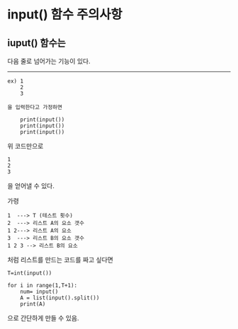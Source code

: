 # input() 함수 주의사항

## iuput() 함수는 
다음 줄로 넘어가는 기능이 있다.

----
    ex) 1
        2
        3

    을 입력한다고 가정하면

``` 
    print(input())
    print(input())
    print(input())
```
위 코드만으로

    1
    2
    3

을 얻어낼 수 있다.

가령

    1  ---> T (테스트 횟수)
    2  ---> 리스트 A의 요소 갯수
    1 2---> 리스트 A의 요소
    3  ---> 리스트 B의 요소 갯수
    1 2 3 --> 리스트 B의 요소
처럼 리스트를 만드는 코드를 짜고 싶다면

```
T=int(input())

for i in range(1,T+1):
    num= input()
    A = list(input().split())
    print(A) 
```
으로 간단하게 만들 수 있음.

